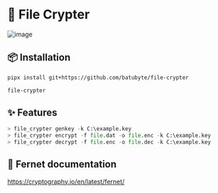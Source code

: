 # 🔐 File Crypter
![image](https://github.com/user-attachments/assets/3ea1856e-a8fb-459d-b2fc-8bf9b5a41547)

## 📦 Installation
```bash
pipx install git+https://github.com/batubyte/file-crypter
```
```bash
file-crypter
```

## ✨ Features
```py
> file_crypter genkey -k C:\example.key
> file_crypter encrypt -f file.dat -o file.enc -k C:\example.key
> file_crypter decrypt -f file.enc -o file.dec -k C:\example.key
```

## 📄 Fernet documentation
https://cryptography.io/en/latest/fernet/
